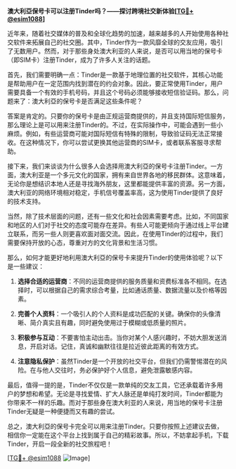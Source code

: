 **澳大利亞保号卡可以注册Tinder吗？——探讨跨境社交新体验[[TG💪+ @esim1088](https://t.me/s/esim1088)]**

近年来，随着社交媒体的普及和全球化趋势的加速，越来越多的人开始使用各种社交软件来拓展自己的社交圈。其中，Tinder作为一款风靡全球的交友应用，吸引了无数用户。然而，对于那些身处澳大利亚的人来说，是否可以用当地的保号卡（即SIM卡）注册Tinder，成为了许多人关注的话题。

首先，我们需要明确一点：Tinder是一款基于地理位置的社交软件，其核心功能是帮助用户在一定范围内找到潜在的约会对象。因此，要正常使用Tinder，用户需要具备一个有效的手机号码，并且这个号码必须能够接收短信验证码。那么，问题来了：澳大利亞的保号卡是否满足这些条件呢？

答案是肯定的。只要你的保号卡是由正规运营商提供的，并且支持国际短信服务，那么理论上是可以用来注册Tinder的。不过，在实际操作中，可能会遇到一些小麻烦。例如，有些运营商可能对国际短信有特殊的限制，导致验证码无法正常接收。在这种情况下，你可以尝试更换其他运营商的SIM卡，或者联系客服寻求帮助。

接下来，我们来谈谈为什么很多人会选择用澳大利亞的保号卡注册Tinder。一方面，澳大利亚是一个多元文化的国家，拥有来自世界各地的移民群体。这意味着，无论你是想结识本地人还是寻找海外朋友，这里都能提供丰富的资源。另一方面，澳大利亚的网络环境相对稳定，手机信号覆盖率高，这为使用Tinder提供了良好的技术支持。

当然，除了技术层面的问题，还有一些文化和社会因素需要考虑。比如，不同国家和地区的人们对于社交的态度可能存在差异。有些人可能更倾向于通过线上平台建立联系，而另一些人则更喜欢面对面交流。因此，在使用Tinder的过程中，我们需要保持开放的心态，尊重对方的文化背景和生活习惯。

那么，如何才能更好地利用澳大利亞的保号卡来提升Tinder的使用体验呢？以下是一些建议：

1. **选择合适的运营商**：不同的运营商提供的服务质量和资费标准各不相同。在选择时，可以根据自己的需求综合考量，比如通话质量、数据流量以及价格等因素。
   
2. **完善个人资料**：一个吸引人的个人资料是成功匹配的关键。确保你的头像清晰、简介真实且有趣，同时避免使用过于模糊或低质量的照片。

3. **积极参与互动**：不要害怕主动出击。当你对某个人感兴趣时，不妨大胆发送消息，开启对话。记住，真诚和幽默往往是拉近彼此距离的有效方式。

4. **注意隐私保护**：虽然Tinder是一个开放的社交平台，但我们仍需警惕潜在的风险。在与他人交往时，务必保护好个人信息，避免泄露敏感内容。

最后，值得一提的是，Tinder不仅仅是一款单纯的交友工具，它还承载着许多用户的梦想和希望。无论是寻找爱情、扩大人脉还是单纯打发时间，Tinder都能为你带来不一样的乐趣。而对于那些身在澳大利亚的人来说，用当地的保号卡注册Tinder无疑是一种便捷而又有趣的尝试。

总之，澳大利亞的保号卡完全可以用来注册Tinder。只要你按照上述建议去做，相信你一定能在这个平台上找到属于自己的精彩故事。所以，不妨拿起手机，下载Tinder，开启一段全新的社交旅程吧！

[[TG💪+ @esim1088](https://t.me/s/esim1088) ![Image](https://i.postimg.cc/4NQfJmqS/Snipaste-2025-05-13-00-14-12.png)]